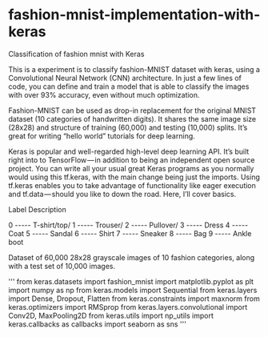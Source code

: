 # fashion-mnist-implementation-with-keras
Classification of fashion mnist with Keras

This is a experiment is to classify fashion-MNIST dataset with keras, using a Convolutional Neural Network (CNN) architecture. In just a few lines of code, you can define and train a model that is able to classify the images with over 93% accuracy, even without much optimization.

Fashion-MNIST can be used as drop-in replacement for the original MNIST dataset (10 categories of handwritten digits). It shares the same image size (28x28) and structure of training (60,000) and testing (10,000) splits. It’s great for writing “hello world” tutorials for deep learning.

Keras is popular and well-regarded high-level deep learning API. It’s built right into to TensorFlow — in addition to being an independent open source project. You can write all your usual great Keras programs as you normally would using this tf.keras, with the main change being just the imports. Using tf.keras enables you to take advantage of functionality like eager execution and tf.data — should you like to down the road. Here, I’ll cover basics.

Label Description

0 ----- T-shirt/top/
1 ----- Trouser/
2 ----- Pullover/
3 ----- Dress
4 ----- Coat
5 ----- Sandal
6 ----- Shirt
7 ----- Sneaker
8 ----- Bag
9 ----- Ankle boot

Dataset of 60,000 28x28 grayscale images of 10 fashion categories, along with a test set of 10,000 images.

'''
from keras.datasets import fashion_mnist
import matplotlib.pyplot as plt
import numpy as np
from keras.models import Sequential
from keras.layers import Dense, Dropout, Flatten
from keras.constraints import maxnorm
from keras.optimizers import RMSprop
from keras.layers.convolutional import Conv2D, MaxPooling2D
from keras.utils import np_utils
import keras.callbacks as callbacks
import seaborn as sns
'''
